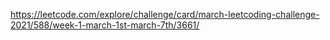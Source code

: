 https://leetcode.com/explore/challenge/card/march-leetcoding-challenge-2021/588/week-1-march-1st-march-7th/3661/
